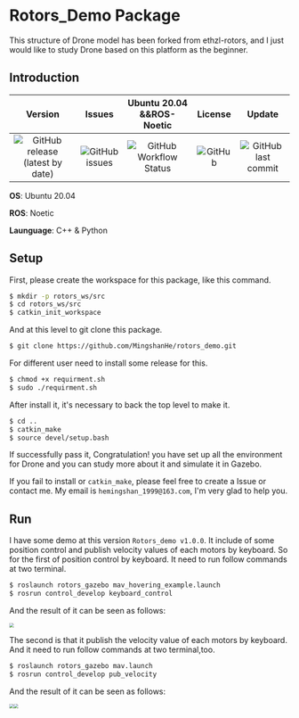 # Rotors_Demo Package

  This structure of Drone model has been forked from ethzl-rotors, and I just would like to study Drone based on this platform as the beginner.

## Introduction

|                           Version                            |                            Issues                            |                  Ubuntu 20.04  &&ROS-Noetic                  |                           License                            |                            Update                            |
| :----------------------------------------------------------: | :----------------------------------------------------------: | :----------------------------------------------------------: | :----------------------------------------------------------: | :----------------------------------------------------------: |
| ![GitHub release (latest by date)](https://img.shields.io/github/v/release/MingshanHe/rotors_demo?style=flat-square) | ![GitHub issues](https://img.shields.io/github/issues/MingshanHe/rotors_demo?style=flat-square) | ![GitHub Workflow Status](https://img.shields.io/github/workflow/status/MingshanHe/rotors_demo/CI?style=flat-square) | ![GitHub](https://img.shields.io/github/license/MingshanHe/rotors_demo?style=flat-square) | ![GitHub last commit](https://img.shields.io/github/last-commit/MingshanHe/rotors_demo?style=flat-square) |

**OS**: Ubuntu 20.04

**ROS**: Noetic

**Launguage**: C++ & Python

## Setup

  First, please create the workspace for this package, like this command.

```bash
$ mkdir -p rotors_ws/src
$ cd rotors_ws/src
$ catkin_init_workspace
```

  And at this level to git clone this package.

```bash
$ git clone https://github.com/MingshanHe/rotors_demo.git
```

  For different user need to install some release for this.

```bash
$ chmod +x requirment.sh
$ sudo ./requirment.sh
```

  After install it, it's necessary to back the top level to make it.

```bash
$ cd ..
$ catkin_make
$ source devel/setup.bash
```

  If successfully pass it, Congratulation! you have set up all the environment for Drone and you can study more about it and simulate it in Gazebo.

  If you fail to install or `catkin_make`, please feel free to create a Issue or contact me. My email is `hemingshan_1999@163.com`, I'm very glad to help you.

## Run 

  I have some demo at this version `Rotors_demo v1.0.0`. It include of some position control and publish velocity values of each motors by keyboard. So for the first of position control by keyboard. It need to run follow commands at two terminal.

```bash
$ roslaunch rotors_gazebo mav_hovering_example.launch
$ rosrun control_develop keyboard_control
```

And the result of it can be seen as follows:

<img src="Pictures/key.gif" style="zoom:50%;" />

  The second is that it publish the velocity value of each motors by keyboard. And it need to run follow commands at two terminal,too.

```bash
$ roslaunch rotors_gazebo mav.launch
$ rosrun control_develop pub_velocity
```

  And the result of it can be seen as follows:

<img src="Pictures/vel1.gif" style="zoom:50%;" /><img src="Pictures/vel2.gif" style="zoom:50%;" />